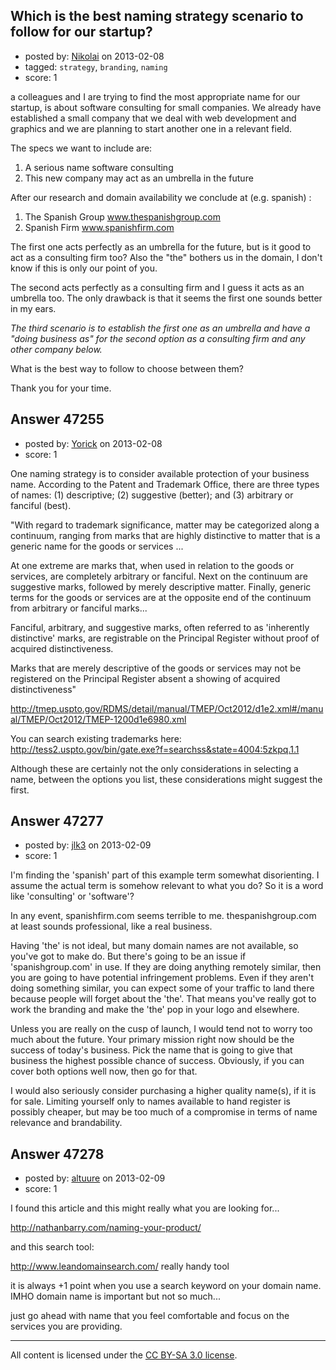 ## Which is the best naming strategy scenario to follow for our startup?

- posted by: [Nikolai](https://stackexchange.com/users/-1/13205-nikolai) on 2013-02-08
- tagged: `strategy`, `branding`, `naming`
- score: 1

a colleagues and I are trying to find the most appropriate name for our startup, is about software consulting for small companies. We already have established a small company that we deal with web development and graphics and we are planning to start another one in a relevant field.

The specs we want to include are:

 1. A serious name software consulting
 2. This new company may act as an umbrella in the future

After our research and domain availability we conclude at (e.g. spanish) :

 1. The Spanish Group www.thespanishgroup.com
 2. Spanish Firm www.spanishfirm.com

The first one acts perfectly as an umbrella for the future, but is it good to act as a consulting firm too? Also the "the" bothers us in the domain, I don't know if this is only our point of you.

The second acts perfectly as a consulting firm and I guess it acts as an umbrella too. The only drawback is that it seems the first one sounds better in my ears.

*The third scenario is to establish the first one as an umbrella and have a "doing business as" for the second option as a consulting firm and any other company below.*

What is the best way to follow to choose between them?

Thank you for your time.



## Answer 47255

- posted by: [Yorick](https://stackexchange.com/users/-1/22512-yorick) on 2013-02-08
- score: 1

One naming strategy is to consider available protection of your business name. According to the Patent and Trademark Office, there are three types of names: (1) descriptive; (2) suggestive (better); and (3) arbitrary or fanciful (best).

"With regard to trademark significance, matter may be categorized along a continuum, ranging from marks that are highly distinctive to matter that is a generic name for the goods or services ...

At one extreme are marks that, when used in relation to the goods or services, are completely arbitrary or fanciful. Next on the continuum are suggestive marks, followed by merely descriptive matter. Finally, generic terms for the goods or services are at the opposite end of the continuum from arbitrary or fanciful marks...

Fanciful, arbitrary, and suggestive marks, often referred to as 'inherently distinctive' marks, are registrable on the Principal Register without proof of acquired distinctiveness.

Marks that are merely descriptive of the goods or services may not be registered on the Principal Register absent a showing of acquired distinctiveness"

http://tmep.uspto.gov/RDMS/detail/manual/TMEP/Oct2012/d1e2.xml#/manual/TMEP/Oct2012/TMEP-1200d1e6980.xml

You can search existing trademarks here:
http://tess2.uspto.gov/bin/gate.exe?f=searchss&state=4004:5zkpq.1.1

Although these are certainly not the only considerations in selecting a name, between the options you list, these considerations might suggest the first.


## Answer 47277

- posted by: [jlk3](https://stackexchange.com/users/-1/16484-jlk3) on 2013-02-09
- score: 1

I'm finding the 'spanish' part of this example term somewhat disorienting. I assume the actual term is somehow relevant to what you do? So it is a word like 'consulting' or 'software'?

In any event, spanishfirm.com seems terrible to me. thespanishgroup.com at least sounds professional, like a real business. 

Having 'the' is not ideal, but many domain names are not available, so you've got to make do. But there's going to be an issue if 'spanishgroup.com' in use. If they are doing anything remotely similar, then you are going to have potential infringement problems. Even if they aren't doing something similar, you can expect some of your traffic to land there because people will forget about the 'the'. That means you've really got to work the branding and make the 'the' pop in your logo and elsewhere.

Unless you are really on the cusp of launch, I would tend not to worry too much about the future. Your primary mission right now should be the success of today's business. Pick the name that is going to give that business the highest possible chance of success. Obviously, if you can cover both options well now, then go for that.

I would also seriously consider purchasing a higher quality name(s), if it is for sale. Limiting yourself only to names available to hand register is possibly cheaper, but may be too much of a compromise in terms of name relevance and brandability.



## Answer 47278

- posted by: [altuure](https://stackexchange.com/users/-1/15595-altuure) on 2013-02-09
- score: 1

I found this article and this might really what you are looking for...

http://nathanbarry.com/naming-your-product/

and this search tool:

http://www.leandomainsearch.com/ really handy tool

it is always +1 point when you use a search keyword on your domain name. IMHO domain name is important but not so much...  

just go ahead with name that you feel comfortable and focus on the services you are providing. 



---

All content is licensed under the [CC BY-SA 3.0 license](https://creativecommons.org/licenses/by-sa/3.0/).
